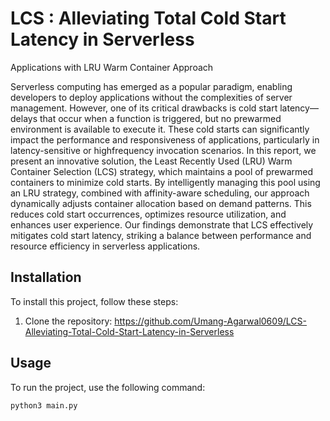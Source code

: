 # LCS : Alleviating Total Cold Start Latency in Serverless 
Applications with LRU Warm Container Approach 

Serverless computing has emerged as a popular paradigm, 
enabling developers to deploy applications without the complexities of server management. 
However, one of its critical drawbacks is cold start latency—delays that occur when a function is triggered, 
but no prewarmed environment is available to execute it. These cold starts can significantly impact the performance 
and responsiveness of applications, particularly in latency-sensitive or highfrequency invocation scenarios. 
In this report, we present an innovative solution, the Least Recently Used (LRU) Warm Container Selection (LCS) 
strategy, which maintains a pool of prewarmed containers to minimize cold starts. By intelligently managing this 
pool using an LRU strategy, combined with affinity-aware scheduling, our approach dynamically adjusts container 
allocation based on demand patterns. This reduces cold start occurrences, optimizes resource utilization, and 
enhances user experience. Our findings demonstrate that LCS effectively mitigates cold start latency, striking 
a balance between performance and resource efficiency in serverless applications. 

## Installation

To install this project, follow these steps:
1. Clone the repository: https://github.com/Umang-Agarwal0609/LCS-Alleviating-Total-Cold-Start-Latency-in-Serverless
## Usage

To run the project, use the following command:
```bash
python3 main.py
